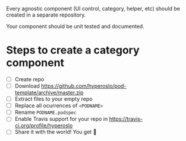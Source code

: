 Every agnostic component (UI control, category, helper, etc) should be created in a separate repository.

Your component should be unit tested and documented.

# Steps to create a category component
- [ ] Create repo
- [ ] Download https://github.com/hyperoslo/pod-template/archive/master.zip
- [ ] Extract files to your empty repo
- [ ] Replace all ocurrences of `<PODNAME>`
- [ ] Rename `PODNAME.podspec`
- [ ] Enable Travis support for your repo in https://travis-ci.org/profile/hyperoslo
- [ ] Share it with the world! You get :cake:

